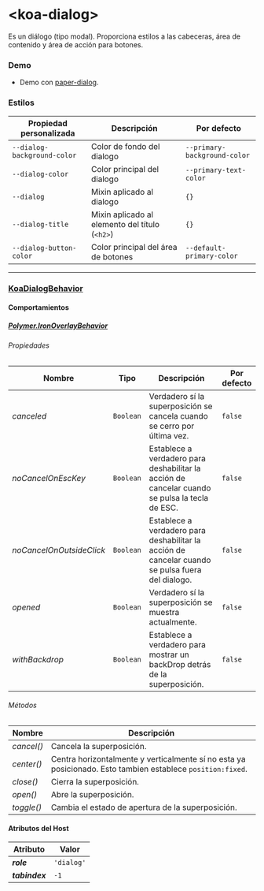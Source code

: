 # &lt;koa-dialog&gt;

Es un diálogo (tipo modal). Proporciona estilos a las cabeceras, área de contenido y área de acción para botones.

### Demo

* Demo con [paper-dialog](https://elements.polymer-project.org/elements/paper-dialog?view=demo).

### Estilos

Propiedad personalizada | Descripción | Por defecto
----------------|-------------|--------
`--dialog-background-color` | Color de fondo del dialogo | `--primary-background-color`
`--dialog-color` | Color principal del dialogo | `--primary-text-color`
`--dialog` | Mixin aplicado al dialogo | `{}`
`--dialog-title` | Mixin aplicado al elemento del título (`<h2>`) | `{}`
`--dialog-button-color` | Color principal del área de botones | `--default-primary-color`

---

### [KoaDialogBehavior](https://github.com/KingofApp/koa-behaviors/blob/master/koa-dialog-behavior.html)

#### Comportamientos

##### [Polymer.IronOverlayBehavior](https://elements.polymer-project.org/elements/iron-overlay-behavior?active=Polymer.IronOverlayBehavior)

###### Propiedades

Nombre | Tipo | Descripción | Por defecto
-----|------|-------------|--------
*canceled* | `Boolean` | Verdadero sí la superposición se cancela cuando se cerro por última vez. | `false`
*noCancelOnEscKey* | `Boolean` | Establece a verdadero para deshabilitar la acción de cancelar cuando se pulsa la tecla de ESC. | `false`
*noCancelOnOutsideClick* | `Boolean` | Establece a verdadero para deshabilitar la acción de cancelar cuando se pulsa fuera del dialogo. | `false`
*opened* | `Boolean` | Verdadero sí la superposición se muestra actualmente. | `false`
*withBackdrop* | `Boolean` | Establece a verdadero para mostrar un backDrop detrás de la superposición. | `false`

###### Métodos

Nombre | Descripción
-----|------------
*cancel()* | Cancela la superposición.
*center()* | Centra horizontalmente y verticalmente sí no esta ya posicionado. Esto tambien establece `position:fixed`.
*close()* | Cierra la superposición.
*open()* | Abre la superposición.
*toggle()* | Cambia el estado de apertura de la superposición.

#### Atributos del Host

Atributo | Valor
----------|------
***role*** | `'dialog'`
***tabindex*** | `-1`
